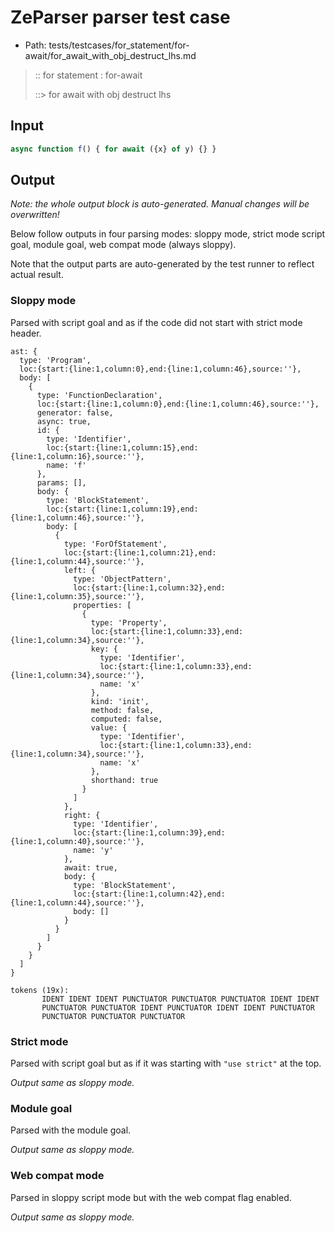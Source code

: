 # ZeParser parser test case

- Path: tests/testcases/for_statement/for-await/for_await_with_obj_destruct_lhs.md

> :: for statement : for-await
>
> ::> for await with obj destruct lhs

## Input

`````js
async function f() { for await ({x} of y) {} }
`````

## Output

_Note: the whole output block is auto-generated. Manual changes will be overwritten!_

Below follow outputs in four parsing modes: sloppy mode, strict mode script goal, module goal, web compat mode (always sloppy).

Note that the output parts are auto-generated by the test runner to reflect actual result.

### Sloppy mode

Parsed with script goal and as if the code did not start with strict mode header.

`````
ast: {
  type: 'Program',
  loc:{start:{line:1,column:0},end:{line:1,column:46},source:''},
  body: [
    {
      type: 'FunctionDeclaration',
      loc:{start:{line:1,column:0},end:{line:1,column:46},source:''},
      generator: false,
      async: true,
      id: {
        type: 'Identifier',
        loc:{start:{line:1,column:15},end:{line:1,column:16},source:''},
        name: 'f'
      },
      params: [],
      body: {
        type: 'BlockStatement',
        loc:{start:{line:1,column:19},end:{line:1,column:46},source:''},
        body: [
          {
            type: 'ForOfStatement',
            loc:{start:{line:1,column:21},end:{line:1,column:44},source:''},
            left: {
              type: 'ObjectPattern',
              loc:{start:{line:1,column:32},end:{line:1,column:35},source:''},
              properties: [
                {
                  type: 'Property',
                  loc:{start:{line:1,column:33},end:{line:1,column:34},source:''},
                  key: {
                    type: 'Identifier',
                    loc:{start:{line:1,column:33},end:{line:1,column:34},source:''},
                    name: 'x'
                  },
                  kind: 'init',
                  method: false,
                  computed: false,
                  value: {
                    type: 'Identifier',
                    loc:{start:{line:1,column:33},end:{line:1,column:34},source:''},
                    name: 'x'
                  },
                  shorthand: true
                }
              ]
            },
            right: {
              type: 'Identifier',
              loc:{start:{line:1,column:39},end:{line:1,column:40},source:''},
              name: 'y'
            },
            await: true,
            body: {
              type: 'BlockStatement',
              loc:{start:{line:1,column:42},end:{line:1,column:44},source:''},
              body: []
            }
          }
        ]
      }
    }
  ]
}

tokens (19x):
       IDENT IDENT IDENT PUNCTUATOR PUNCTUATOR PUNCTUATOR IDENT IDENT
       PUNCTUATOR PUNCTUATOR IDENT PUNCTUATOR IDENT IDENT PUNCTUATOR
       PUNCTUATOR PUNCTUATOR PUNCTUATOR
`````

### Strict mode

Parsed with script goal but as if it was starting with `"use strict"` at the top.

_Output same as sloppy mode._

### Module goal

Parsed with the module goal.

_Output same as sloppy mode._

### Web compat mode

Parsed in sloppy script mode but with the web compat flag enabled.

_Output same as sloppy mode._
